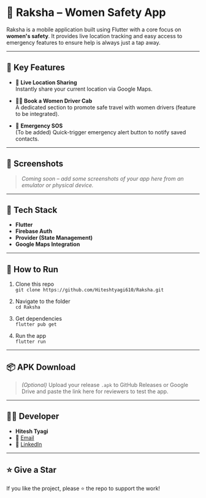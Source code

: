 # 🚨 Raksha – Women Safety App

Raksha is a mobile application built using Flutter with a core focus on **women's safety**. It provides live location tracking and easy access to emergency features to ensure help is always just a tap away.

---

## 🔐 Key Features

- 📍 **Live Location Sharing**  
  Instantly share your current location via Google Maps.

- 👩‍✈️ **Book a Women Driver Cab**  
  A dedicated section to promote safe travel with women drivers (feature to be integrated).

- 📢 **Emergency SOS**  
  (To be added) Quick-trigger emergency alert button to notify saved contacts.

---

## 📱 Screenshots

> _Coming soon – add some screenshots of your app here from an emulator or physical device._

---

## 🚧 Tech Stack

- **Flutter**
- **Firebase Auth**
- **Provider (State Management)**
- **Google Maps Integration**

---

## 🔧 How to Run

1. Clone this repo  
   `git clone https://github.com/Hiteshtyagi610/Raksha.git`

2. Navigate to the folder  
   `cd Raksha`

3. Get dependencies  
   `flutter pub get`

4. Run the app  
   `flutter run`

---

## 📦 APK Download

> _(Optional)_ Upload your release `.apk` to GitHub Releases or Google Drive and paste the link here for reviewers to test the app.

---

## 🙋‍♂️ Developer

- **Hitesh Tyagi**
- 📧 [Email](mailto:your@email.com)
- 💼 [LinkedIn](https://www.linkedin.com/in/your-profile)

---

## ⭐ Give a Star

If you like the project, please ⭐ the repo to support the work!

